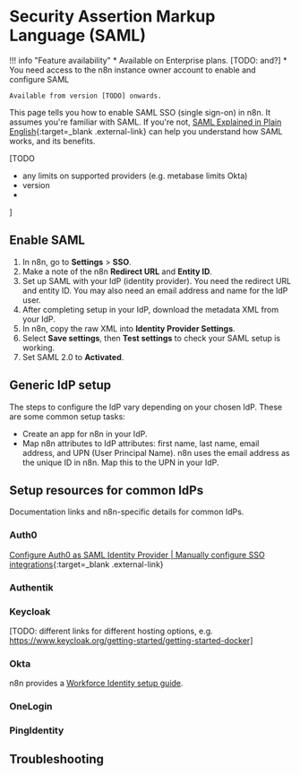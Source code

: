 # Security Assertion Markup Language (SAML)

!!! info "Feature availability"
	* Available on Enterprise plans. [TODO: and?]
	* You need access to the n8n instance owner account to enable and configure SAML

	Available from version [TODO] onwards.

This page tells you how to enable SAML SSO (single sign-on) in n8n. It assumes you're familiar with SAML. If you're not, [SAML Explained in Plain English](https://www.onelogin.com/learn/saml){:target=_blank .external-link} can help you understand how SAML works, and its benefits.

[TODO

- any limits on supported providers (e.g. metabase limits Okta)
- version
- 
]

## Enable SAML

1. In n8n, go to **Settings** > **SSO**.
1. Make a note of the n8n **Redirect URL** and **Entity ID**.
1. Set up SAML with your IdP (identity provider). You need the redirect URL and entity ID. You may also need an email address and name for the IdP user.
1. After completing setup in your IdP, download the metadata XML from your IdP.
1. In n8n, copy the raw XML into **Identity Provider Settings**.
1. Select **Save settings**, then **Test settings** to check your SAML setup is working.
1. Set SAML 2.0 to **Activated**.

## Generic IdP setup

The steps to configure the IdP vary depending on your chosen IdP. These are some common setup tasks:

* Create an app for n8n in your IdP.
* Map n8n attributes to IdP attributes: first name, last name, email address, and UPN (User Principal Name). n8n uses the email address as the unique ID in n8n. Map this to the UPN in your IdP.

## Setup resources for common IdPs

Documentation links and n8n-specific details for common IdPs.

### Auth0

[Configure Auth0 as SAML Identity Provider | Manually configure SSO integrations](https://auth0.com/docs/authenticate/protocols/saml/saml-sso-integrations/configure-auth0-saml-identity-provider#manually-configure-sso-integrations){:target=_blank .external-link}


### Authentik

### Keycloak

[TODO: different links for different hosting options, e.g. https://www.keycloak.org/getting-started/getting-started-docker]

### Okta

n8n provides a [Workforce Identity setup guide](/user-management/saml/okta/).

### OneLogin

### PingIdentity

## Troubleshooting

